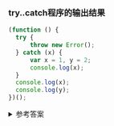 ### try..catch程序的输出结果

```js
(function () {
  try {
      throw new Error();
  } catch (x) {
      var x = 1, y = 2;
      console.log(x);
  }
  console.log(x);
  console.log(y);
})();
```
<details>
  <summary>参考答案</summary>

  ```js
  //输出结果
  1
  undefined
  2

  //分析
  (function () {
    var x,y;  // 外部变量提升
    try {
        throw new Error();
    } catch (x/* 内部的x */) {
    x = 1; //内部的x，和上面声明的x不是一回事！！
          y = 2; //内部没有声明，作用域链向上找，外面的y
        console.log(x); //当然是1
    }
    console.log(x);  //只声明，未赋值，undefined
    console.log(y);  //就是2了
  })();
  ```

</details>
